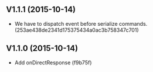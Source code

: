 V1.1.1 (2015-10-14)
-------------------

- We have to dispatch event before serialize commands. (253ae438de2341d175375434a0ac3b758347c701)

V1.1.0 (2015-10-14)
-------------------

- Add onDirectResponse (f9b75f)
